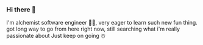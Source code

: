 ### Hi there 👋

I'm alchemist software engineer 🧕🏻, very eager to learn such new fun thing. got long way to go from here right now, still searching what i'm really passionate about 
Just keep on going ☃️
<!--
**Thoritie/Thoritie** is a ✨ _special_ ✨ repository because its `README.md` (this file) appears on your GitHub profile.

Here are some ideas to get you started:

- 🔭 I’m currently working on ...
- 🌱 I’m currently learning ...
- 👯 I’m looking to collaborate on ...
- 🤔 I’m looking for help with ...
- 💬 Ask me about ...
- 📫 How to reach me: ...
- 😄 Pronouns: ...
- ⚡ Fun fact: ...
-->
